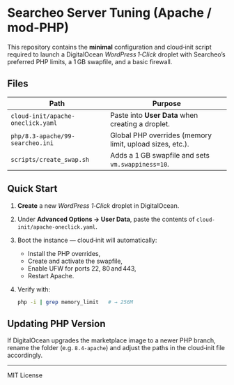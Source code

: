 # Searcheo Server Tuning (Apache / mod-PHP)

This repository contains the **minimal** configuration and cloud‑init script required to
launch a DigitalOcean *WordPress 1‑Click* droplet with Searcheo’s preferred PHP limits,
a 1 GB swapfile, and a basic firewall.

## Files

| Path | Purpose |
|------|---------|
| `cloud-init/apache-oneclick.yaml` | Paste into **User Data** when creating a droplet. |
| `php/8.3-apache/99-searcheo.ini` | Global PHP overrides (memory limit, upload sizes, etc.). |
| `scripts/create_swap.sh` | Adds a 1 GB swapfile and sets `vm.swappiness=10`. |

## Quick Start

1. **Create** a new *WordPress 1‑Click* droplet in DigitalOcean.
2. Under **Advanced Options → User Data**, paste the contents of
   `cloud-init/apache-oneclick.yaml`.
3. Boot the instance — cloud‑init will automatically:
   - Install the PHP overrides,
   - Create and activate the swapfile,
   - Enable UFW for ports 22, 80 and 443,
   - Restart Apache.
4. Verify with:

   ```bash
   php -i | grep memory_limit   # → 256M
   ```

## Updating PHP Version

If DigitalOcean upgrades the marketplace image to a newer PHP branch,
rename the folder (e.g. `8.4-apache`) and adjust the paths in the
cloud‑init file accordingly.

---

MIT License
